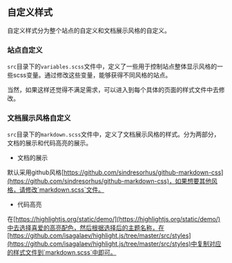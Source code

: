 ## 自定义样式

自定义样式分为整个站点的自定义和文档展示风格的自定义。

### 站点自定义

`src`目录下的`variables.scss`文件中，定义了一些用于控制站点整体显示风格的一些scss变量。通过修改这些变量，能够获得不同风格的站点。

当然，如果这样还觉得不满足需求，可以进入到每个具体的页面的样式文件中去修改。

### 文档展示风格自定义

`src`目录下的`markdown.scss`文件中，定义了文档展示风格的样式。分为两部分，文档的展示和代码高亮的展示。

+ 文档的展示

默认采用github风格[https://github.com/sindresorhus/github-markdown-css](https://github.com/sindresorhus/github-markdown-css)，如果想要其他风格，请修改`markdown.scss`文件。

+ 代码高亮

在[https://highlightjs.org/static/demo/](https://highlightjs.org/static/demo/)中去选择喜爱的高亮配色，然后根据选择后的主题名称，在[https://github.com/isagalaev/highlight.js/tree/master/src/styles](https://github.com/isagalaev/highlight.js/tree/master/src/styles)中复制对应的样式文件到`markdown.scss`中即可。